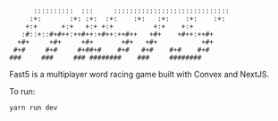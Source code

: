 ```
      ::::::::::  :::     :::::::::::::::::::::::::::::
     :+:       :+: :+:  :+:    :+:   :+:    :+:    :+:
    +:+      +:+   +:+ +:+          +:+    +:+
   :#::+::#+#++:++#++:+#++:++#++   +#+    +#++:++#+
  +#+     +#+     +#+       +#+   +#+           +#+
 #+#     #+#     #+##+#    #+#   #+#    #+#    #+#
###     ###     ### ########    ###     ########
```

Fast5 is a multiplayer word racing game built with Convex and NextJS.

To run:

`yarn run dev`
